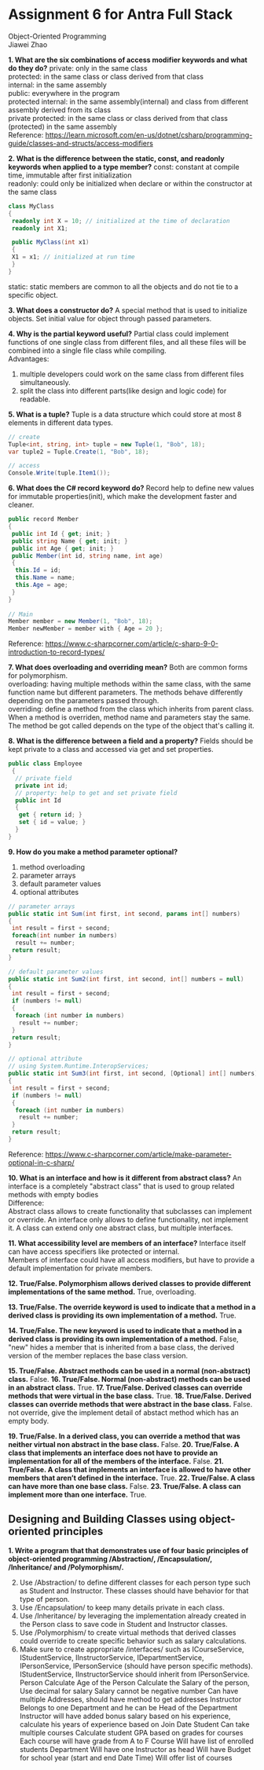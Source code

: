 # Assignment 6 for Antra Full Stack
Object-Oriented Programming  
Jiawei Zhao

**1. What are the six combinations of access modifier keywords and what do they do?**
private: only in the same class  
protected: in the same class or class derived from that class  
internal: in the same assembly  
public: everywhere in the program  
protected internal: in the same assembly(internal) and class from different assembly derived from its class  
private protected: in the same class or class derived from that class (protected) in the same assembly    
Reference: https://learn.microsoft.com/en-us/dotnet/csharp/programming-guide/classes-and-structs/access-modifiers

**2. What is the difference between the static, const, and readonly keywords when applied to a type member?**
const: constant at compile time, immutable after first initialization  
readonly: could only be initialized when declare or within the constructor at the same class
```c#
class MyClass
{
 readonly int X = 10; // initialized at the time of declaration
 readonly int X1;

 public MyClass(int x1)
 {
 X1 = x1; // initialized at run time
 }
}
```
static: static members are common to all the objects and do not tie to a specific object.

**3. What does a constructor do?**
A special method that is used to initialize objects. Set initial value for object through passed parameters.

**4. Why is the partial keyword useful?**
Partial class could implement functions of one single class from different files, and all these files will be combined
into a single file class while compiling.  
Advantages:    
1. multiple developers could work on the same class from different files simultaneously.
2. split the class into different parts(like design and logic code) for readable.

**5. What is a tuple?**
Tuple is a data structure which could store at most 8 elements in different data types.
```c#
// create
Tuple<int, string, int> tuple = new Tuple(1, "Bob", 18);
var tuple2 = Tuple.Create(1, "Bob", 18);

// access
Console.Write(tuple.Item1());
```

**6. What does the C# record keyword do?**
Record help to define new values for immutable properties(init), which make the development faster and cleaner.
```c#
public record Member
{
 public int Id { get; init; }
 public string Name { get; init; }
 public int Age { get; init; }
 public Member(int id, string name, int age)
 {
  this.Id = id;
  this.Name = name;
  this.Age = age;
 }
}
 
// Main
Member member = new Member(1, "Bob", 18);
Member newMember = member with { Age = 20 };
```
Reference: https://www.c-sharpcorner.com/article/c-sharp-9-0-introduction-to-record-types/

**7. What does overloading and overriding mean?**
Both are common forms for polymorphism.  
overloading: having multiple methods within the same class, with the same function name but different parameters.
The methods behave differently depending on the parameters passed through.   
overriding: define a method from the class which inherits from parent class. When a method is overriden, method name and 
parameters stay the same. The method be got called depends on the type of the object that's calling it.

**8. What is the difference between a field and a property?**
Fields should be kept private to a class and accessed via get and set properties. 
```c#
public class Employee
 {
  // private field
  private int id;
  // property: help to get and set private field
  public int Id
  {
   get { return id; }
   set { id = value; }
  }
}
```

**9. How do you make a method parameter optional?**
1. method overloading
2. parameter arrays
3. default parameter values
4. optional attributes
```c#
// parameter arrays
public static int Sum(int first, int second, params int[] numbers)
{
 int result = first + second;
 foreach(int number in numbers)
  result += number;
 return result;
}

// default parameter values
public static int Sum2(int first, int second, int[] numbers = null)
{
 int result = first + second;
 if (numbers != null)
 { 
  foreach (int number in numbers)
   result += number;
 }
 return result;
}

// optional attribute
// using System.Runtime.InteropServices;
public static int Sum3(int first, int second, [Optional] int[] numbers)
{
 int result = first + second;
 if (numbers != null)
 {
  foreach (int number in numbers)
   result += number;
 }
 return result;
}
```
Reference: https://www.c-sharpcorner.com/article/make-parameter-optional-in-c-sharp/

**10. What is an interface and how is it different from abstract class?**
An interface is a completely "abstract class" that is used to group related methods with empty bodies  
Difference:  
Abstract class allows to create functionality that subclasses can implement or override. 
An interface only allows to define functionality, not implement it. 
A class can extend only one abstract class, but multiple interfaces. 

**11. What accessibility level are members of an interface?**
Interface itself can have access specifiers like protected or internal.  
Members of interface could have all access modifiers, but have to provide a default implementation for private members.
 
**12. True/False. Polymorphism allows derived classes to provide different implementations of the same method.**
True, overloading.

**13. True/False. The override keyword is used to indicate that a method in a derived class is providing its own implementation of a method.**
True.

**14. True/False. The new keyword is used to indicate that a method in a derived class is providing its own implementation of a method.**
False, "new" hides a member that is inherited from a base class, the derived version of the member replaces the base class version.

**15. True/False. Abstract methods can be used in a normal (non-abstract) class.**
False.
**16. True/False. Normal (non-abstract) methods can be used in an abstract class.**
True.
**17. True/False. Derived classes can override methods that were virtual in the base class.**
True.
**18. True/False. Derived classes can override methods that were abstract in the base class.**
False. not override, give the implement detail of abstact method which has an empty body.

**19. True/False. In a derived class, you can override a method that was neither virtual non abstract in the base class.**
False. 
**20. True/False. A class that implements an interface does not have to provide an implementation for all of the members of the interface.**
False.
**21. True/False. A class that implements an interface is allowed to have other members that aren’t defined in the interface.**
True.
**22. True/False. A class can have more than one base class.**
False.
**23. True/False. A class can implement more than one interface.**
True.

## Designing and Building Classes using object-oriented principles
**1. Write a program that that demonstrates use of four basic principles of
object-oriented programming /Abstraction/, /Encapsulation/, /Inheritance/ and
/Polymorphism/.**


2. Use /Abstraction/ to define different classes for each person type such as Student
and Instructor. These classes should have behavior for that type of person.
3. Use /Encapsulation/ to keep many details private in each class.
4. Use /Inheritance/ by leveraging the implementation already created in the Person
class to save code in Student and Instructor classes.
5. Use /Polymorphism/ to create virtual methods that derived classes could override to
create specific behavior such as salary calculations.
6. Make sure to create appropriate /interfaces/ such as ICourseService, IStudentService,
IInstructorService, IDepartmentService, IPersonService, IPersonService (should have
person specific methods). IStudentService, IInstructorService should inherit from
IPersonService.
Person
Calculate Age of the Person
Calculate the Salary of the person, Use decimal for salary
Salary cannot be negative number
Can have multiple Addresses, should have method to get addresses
Instructor
Belongs to one Department and he can be Head of the Department
Instructor will have added bonus salary based on his experience, calculate his
years of experience based on Join Date
Student
Can take multiple courses
Calculate student GPA based on grades for courses
Each course will have grade from A to F
Course
Will have list of enrolled students
Department
Will have one Instructor as head
Will have Budget for school year (start and end Date Time)
Will offer list of courses
